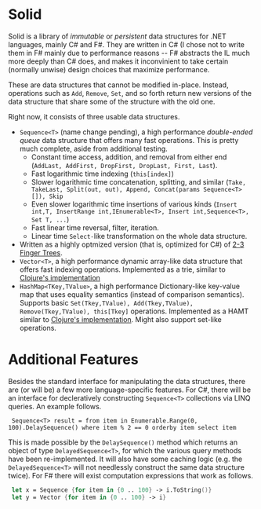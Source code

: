 Solid
=====

Solid is a library of _immutable_ or _persistent_ data structures for .NET languages, mainly C# and F#. 
They are written in C# (I chose not to write them in F# mainly due to performance reasons -- F# abstracts the IL much more deeply than C# does, and makes it inconvinient to take certain (normally unwise) design choices that maximize performance. 

These are data structures that cannot be modified in-place. Instead, operations such as `Add`, `Remove`, `Set`, and so forth return new versions of the data structure that share some of the structure with the old one.

Right now, it consists of three usable data structures.
* `Sequence<T>` (name change pending), a high performance _double-ended queue_ data structure that offers many fast operations. This is pretty much complete, aside from additional testing.
  * Constant time access, addition, and removal from either end (`AddLast, AddFirst, DropFirst, DropLast, First, Last`).
  * Fast logarithmic time indexing (`this[index]`)
  * Slower logarithmic time concatenation, splitting, and similar (`Take, TakeLast, Split(out, out), Append, Concat(params Sequence<T>[]), Skip`
  * Even slower logarithmic time insertions of various kinds (`Insert int,T, InsertRange int,IEnumerable<T>, Insert int,Sequence<T>, Set T, ...`)
  * Fast linear time reversal, filter, iteration.
  * Linear time `Select-`like transformation on the whole data structure.
* Written as a highly optmized version (that is, optimized for C#) of [2-3 Finger Trees](http://www.soi.city.ac.uk/~ross/papers/FingerTree.pdf).
* `Vector<T>`, a high performance dynamic array-like data structure that offers fast indexing operations. Implemented as a trie, similar to [Clojure's implementation](http://blog.higher-order.net/2009/02/01/understanding-clojures-persistentvector-implementation/)
* `HashMap<TKey,TValue>`, a high performance Dictionary-like key-value map that uses equality semantics (instead of comparison semantics). Supports basic `Set(Tkey,TValue), Add(Tkey,TValue), Remove(Tkey,TValue), this[Tkey]` operations. Implemented as a HAMT similar to [Clojure's implementation](http://blog.higher-order.net/2009/09/08/understanding-clojures-persistenthashmap-deftwice/). Might also support set-like operations.

Additional Features
===================

Besides the standard interface for manipulating the data structures, there are (or will be) a few more language-specific features. For C#, there will be an interface for decleratively constructing `Sequence<T>` collections via LINQ queries. An example follows.
```CSharp
 Sequence<T> result = from item in Enumerable.Range(0, 100).DelaySequence() where item % 2 == 0 orderby item select item
```
This is made possible by the `DelaySequence()` method which returns an object of type `DelayedSequence<T>`, for which the various query methods have been re-implemented. It will also have some caching logic (e.g. the `DelayedSequence<T>` will not needlessly construct the same data structure twice).
For F# there will exist computation expressions that work as follows.
```FSharp
 let x = Sequence {for item in {0 .. 100} -> i.ToString()}
 let y = Vector {for item in {0 .. 100} -> i}
```
